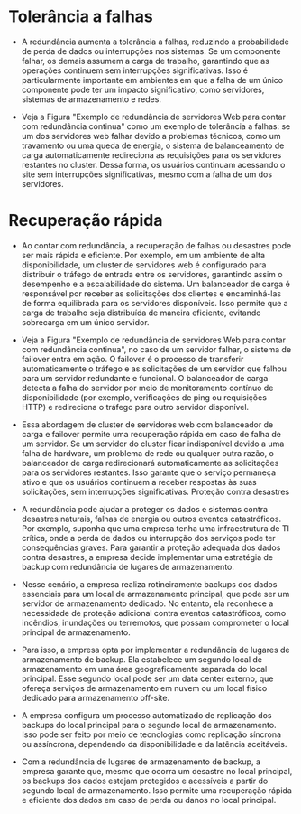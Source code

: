 # Tolerância a falhas

* A redundância aumenta a tolerância a falhas, reduzindo a probabilidade de perda de dados ou interrupções nos sistemas. Se um componente falhar, os demais assumem a carga de trabalho, garantindo que as operações continuem sem interrupções significativas. Isso é particularmente importante em ambientes em que a falha de um único componente pode ter um impacto significativo, como servidores, sistemas de armazenamento e redes.

* Veja a Figura "Exemplo de redundância de servidores Web para contar com redundância continua" como um exemplo de tolerância a falhas: se um dos servidores web falhar devido a problemas técnicos, como um travamento ou uma queda de energia, o sistema de balanceamento de carga automaticamente redireciona as requisições para os servidores restantes no cluster. Dessa forma, os usuários continuam acessando o site sem interrupções significativas, mesmo com a falha de um dos servidores.

# Recuperação rápida

* Ao contar com redundância, a recuperação de falhas ou desastres pode ser mais rápida e eficiente. Por exemplo, em um ambiente de alta disponibilidade, um cluster de servidores web é configurado para distribuir o tráfego de entrada entre os servidores, garantindo assim o desempenho e a escalabilidade do sistema. Um balanceador de carga é responsável por receber as solicitações dos clientes e encaminhá-las de forma equilibrada para os servidores disponíveis. Isso permite que a carga de trabalho seja distribuída de maneira eficiente, evitando sobrecarga em um único servidor.

* Veja a Figura "Exemplo de redundância de servidores Web para contar com redundância continua", no caso de um servidor falhar, o sistema de failover entra em ação. O failover é o processo de transferir automaticamente o tráfego e as solicitações de um servidor que falhou para um servidor redundante e funcional. O balanceador de carga detecta a falha do servidor por meio de monitoramento contínuo de disponibilidade (por exemplo, verificações de ping ou requisições HTTP) e redireciona o tráfego para outro servidor disponível.

* Essa abordagem de cluster de servidores web com balanceador de carga e failover permite uma recuperação rápida em caso de falha de um servidor. Se um servidor do cluster ficar indisponível devido a uma falha de hardware, um problema de rede ou qualquer outra razão, o balanceador de carga redirecionará automaticamente as solicitações para os servidores restantes. Isso garante que o serviço permaneça ativo e que os usuários continuem a receber respostas às suas solicitações, sem interrupções significativas.
Proteção contra desastres

* A redundância pode ajudar a proteger os dados e sistemas contra desastres naturais, falhas de energia ou outros eventos catastróficos. Por exemplo, suponha que uma empresa tenha uma infraestrutura de TI crítica, onde a perda de dados ou interrupção dos serviços pode ter consequências graves. Para garantir a proteção adequada dos dados contra desastres, a empresa decide implementar uma estratégia de backup com redundância de lugares de armazenamento.

* Nesse cenário, a empresa realiza rotineiramente backups dos dados essenciais para um local de armazenamento principal, que pode ser um servidor de armazenamento dedicado. No entanto, ela reconhece a necessidade de proteção adicional contra eventos catastróficos, como incêndios, inundações ou terremotos, que possam comprometer o local principal de armazenamento.

* Para isso, a empresa opta por implementar a redundância de lugares de armazenamento de backup. Ela estabelece um segundo local de armazenamento em uma área geograficamente separada do local principal. Esse segundo local pode ser um data center externo, que ofereça serviços de armazenamento em nuvem ou um local físico dedicado para armazenamento off-site.


* A empresa configura um processo automatizado de replicação dos backups do local principal para o segundo local de armazenamento. Isso pode ser feito por meio de tecnologias como replicação síncrona ou assíncrona, dependendo da disponibilidade e da latência aceitáveis.

* Com a redundância de lugares de armazenamento de backup, a empresa garante que, mesmo que ocorra um desastre no local principal, os backups dos dados estejam protegidos e acessíveis a partir do segundo local de armazenamento. Isso permite uma recuperação rápida e eficiente dos dados em caso de perda ou danos no local principal.